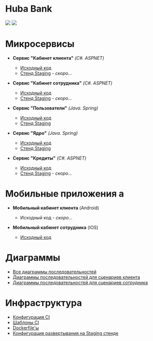 # Huba Bank
![](https://gitlab.com/hits-tsu/huba/badges/master/pipeline.svg)
![](https://gitlab.com/hits-tsu/huba/-/badges/release.svg)

# Микросервисы
- **Сервис "Кабинет клиента"** _(C#. ASPNET)_
  - [Исходный код](BFF-client)
  - [Стенд Staging](http://194.147.90.192:9001) - _скоро..._

- **Сервис "Кабинет сотрудника"** _(C#. ASPNET)_
  - [Исходный код](employee-gateway)
  - [Стенд Staging](http://194.147.90.192:9002) - _скоро..._

- **Сервис "Пользователи"** _(Java. Spring)_
  - [Исходный код](java/users)
  - [Стенд Staging](http://194.147.90.192:9003/swagger-ui/index.html)

- **Сервис "Ядро"** _(Java. Spring)_
  - [Исходный код](core)
  - [Стенд Staging](http://194.147.90.192:9004/swagger-ui/index.html)

- **Сервис "Кредиты"** _(C#. ASPNET)_
  - [Исходный код](credit)
  - [Стенд Staging](http://194.147.90.192:9005) - _скоро..._

# Мобильные приложения а
- **Мобильный кабинет клиента** (Android)
  - Исходный код - _скоро..._

- **Мобильный кабинет сотрудника** (IOS)
  - [Исходный код](ios-employee)

# Диаграммы
- [Все диаграммы последовательностей](diagrams)
- [Диаграммы последовательностей для сценариев клиента](diagrams/client)
- [Диаграммы последовательностей для сценариев сотрудника](diagrams/employer)

# Инфраструктура
- [Конфигурация CI](.gitlab-ci.yml)
- [Шаблоны CI](.infra/gitlab-ci-templates)
- [Dockerfile'ы](.infra/dockerfiles)
- [Конфигурация развертывания на Staging стенде](.infra/deploy/staging)
